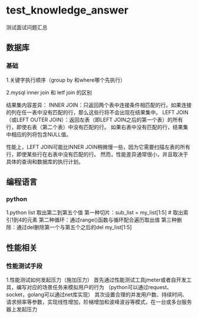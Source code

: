 # test_knowledge_answer
测试面试问题汇总

## 数据库

### 基础
1.关键字执行顺序（group by 和where哪个先执行）

2.mysql inner join 和 letf join 的区别

结果集内容差异：
INNER JOIN：只返回两个表中连接条件相匹配的行。如果连接的列在任一表中没有匹配的行，那么这些行将不会出现在结果集中。
LEFT JOIN（或LEFT OUTER JOIN）：返回左表（即LEFT JOIN之后的第一个表）的所有行，即使右表（第二个表）中没有匹配的行。
如果右表中没有匹配的行，结果集中相应的列将包含NULL值。

性能上，LEFT JOIN可能比INNER JOIN稍微慢一些，因为它需要扫描左表的所有行，即使某些行在右表中没有匹配的行。
然而，性能差异通常很小，并且取决于具体的查询和数据库的执行计划。



## 编程语言

### python

1.python list 取出第二到第五个值
第一种切片：sub_list = my_list[1:5]  # 取出索引1到4的元素
第二种循环：通过range()函数与循环配合遍历取出值
第三种删除：通过del删除第一个与第五个之后的del my_list[1:5] 





## 性能相关
### 性能测试手段
1.性能测试如何发起压力（施加压力）
首先通过性能测试工具jmeter或者自开发工具，编写对应的场景任务来模拟用户的行为
（python可以通过request、socket，golang可以通过net库实现）
其次设置合理的并发用户数、持续时间、请求频率等参数，实现线性增加，阶梯增加和波峰波谷等模式，在一台或多台服务器上发起压力
